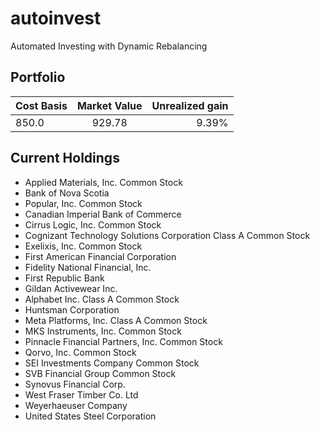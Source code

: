 # autoinvest
Automated Investing with Dynamic Rebalancing
## Portfolio
| Cost Basis | Market Value | Unrealized gain |
| ------------- |:-------------:| -----:|
|850.0|929.78|9.39%|

## Current Holdings
- Applied Materials, Inc. Common Stock
- Bank of Nova Scotia
- Popular, Inc. Common Stock
- Canadian Imperial Bank of Commerce
- Cirrus Logic, Inc. Common Stock
- Cognizant Technology Solutions Corporation Class A Common Stock
- Exelixis, Inc. Common Stock
- First American Financial Corporation
- Fidelity National Financial, Inc.
- First Republic Bank
- Gildan Activewear Inc.
- Alphabet Inc. Class A Common Stock
- Huntsman Corporation
- Meta Platforms, Inc. Class A Common Stock
- MKS Instruments, Inc. Common Stock
- Pinnacle Financial Partners, Inc. Common Stock
- Qorvo, Inc. Common Stock
- SEI Investments Company Common Stock
- SVB Financial Group Common Stock
- Synovus Financial Corp.
- West Fraser Timber Co. Ltd
- Weyerhaeuser Company
- United States Steel Corporation
